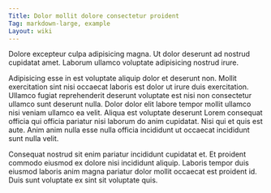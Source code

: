 ```yaml
---
Title: Dolor mollit dolore consectetur proident
Tag: markdown-large, example
Layout: wiki
---
```

Dolore excepteur culpa adipisicing magna. Ut dolor deserunt ad nostrud cupidatat amet. Laborum ullamco voluptate adipisicing nostrud irure.

Adipisicing esse in est voluptate aliquip dolor et deserunt non. Mollit exercitation sint nisi occaecat laboris est dolor ut irure duis exercitation. Ullamco fugiat reprehenderit deserunt voluptate est nisi non consectetur ullamco sunt deserunt nulla. Dolor dolor elit labore tempor mollit ullamco nisi veniam ullamco ea velit. Aliqua est voluptate deserunt Lorem consequat officia qui officia pariatur nisi laborum do anim cupidatat. Nisi qui et quis est aute. Anim anim nulla esse nulla officia incididunt ut occaecat incididunt sunt nulla velit.

Consequat nostrud sit enim pariatur incididunt cupidatat et. Et proident commodo eiusmod ex dolore nisi incididunt aliquip. Laboris tempor duis eiusmod laboris anim magna pariatur dolor mollit occaecat est proident id. Duis sunt voluptate ex sint sit voluptate quis.